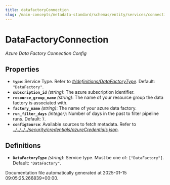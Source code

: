 ```yaml
---
title: datafactoryConnection
slug: /main-concepts/metadata-standard/schemas/entity/services/connections/pipeline/datafactoryconnection
---
```


# DataFactoryConnection

*Azure Data Factory Connection Config*

## Properties

- **`type`**: Service Type. Refer to *[#/definitions/DataFactoryType](#definitions/DataFactoryType)*. Default: `"DataFactory"`.
- **`subscription_id`** *(string)*: The azure subscription identifier.
- **`resource_group_name`** *(string)*: The name of your resource group the data factory is associated with.
- **`factory_name`** *(string)*: The name of your azure data factory.
- **`run_filter_days`** *(integer)*: Number of days in the past to filter pipeline runs. Default: `7`.
- **`configSource`**: Available sources to fetch metadata. Refer to *[../../../../security/credentials/azureCredentials.json](#/../../../security/credentials/azureCredentials.json)*.
## Definitions

- **`DataFactoryType`** *(string)*: Service type. Must be one of: `["DataFactory"]`. Default: `"DataFactory"`.


Documentation file automatically generated at 2025-01-15 09:05:25.266839+00:00.
